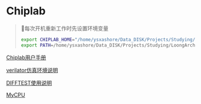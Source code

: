 # Chiplab

> 📌每次开机重新工作时先设置环境变量
>
> ```bash
> export CHIPLAB_HOME="/home/ysxashore/Data_DISK/Projects/Studying/LoongArch-Learn/LA32R_GD/Chiplab/chiplab"
> export PATH=/home/ysxashore/Data_DISK/Projects/Studying/LoongArch-Learn/LA32R_GD/Chiplab/chiplab/toolchains/gnusf/bin/:$PATH
>
> ```

[Chiplab用户手册](Chiplab用户手册/Chiplab用户手册.md "Chiplab用户手册")

[verilator仿真环境说明](verilator仿真环境说明/verilator仿真环境说明.md "verilator仿真环境说明")

[DIFFTEST使用说明](DIFFTEST使用说明/DIFFTEST使用说明.md "DIFFTEST使用说明")

[MyCPU](MyCPU/MyCPU.md "MyCPU")

